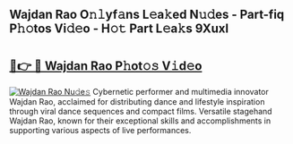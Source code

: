 ## Wajdan Rao O𝚗𝚕yf𝚊ns L𝚎a𝚔ed N𝚞𝚍es - Part-fiq P𝚑𝚘tos Vi𝚍𝚎o - H𝚘𝚝 Part L𝚎a𝚔s 9Xuxl

# <h2><a href="http://kfcol1h.oniu.top/?m=Wajdan+Rao">🔗👉 🔴 Wajdan Rao P𝚑ot𝚘𝚜 V𝚒d𝚎o</a></h2>

[![Wajdan Rao Nu𝚍e𝚜](https://i.imgur.com/0qMVB7G.gif)](http://kfcol1h.oniu.top/?m=Wajdan+Rao)
Cybernetic performer and multimedia innovator Wajdan Rao, acclaimed for distributing dance and lifestyle inspiration through viral dance sequences and compact films. Versatile stagehand Wajdan Rao, known for their exceptional skills and accomplishments in supporting various aspects of live performances.  
